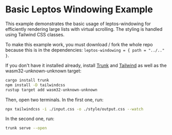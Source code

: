 # Basic Leptos Windowing Example

This example demonstrates the basic usage of leptos-windowing for efficiently rendering large lists with virtual scrolling. The styling is handled using Tailwind CSS classes.

To make this example work, you must download / fork the whole repo because this is in the dependencies: `leptos-windowing = { path = "../.." }`.

If you don't have it installed already, install [Trunk](https://trunkrs.dev/) and [Tailwind](https://tailwindcss.com/docs/installation)
as well as the wasm32-unknown-unknown target:

```bash
cargo install trunk
npm install -D tailwindcss
rustup target add wasm32-unknown-unknown
```

Then, open two terminals. In the first one, run:

```bash
npx tailwindcss -i ./input.css -o ./style/output.css --watch
```

In the second one, run:

```bash
trunk serve --open
```
